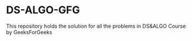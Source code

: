 # DS-ALGO-GFG
This repository holds the solution for all the problems in DS&amp;ALGO Course by GeeksForGeeks
